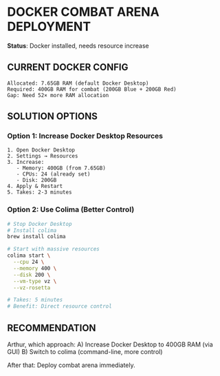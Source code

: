 # DOCKER COMBAT ARENA DEPLOYMENT
**Status**: Docker installed, needs resource increase

## CURRENT DOCKER CONFIG

```
Allocated: 7.65GB RAM (default Docker Desktop)
Required: 400GB RAM for combat (200GB Blue + 200GB Red)
Gap: Need 52× more RAM allocation
```

## SOLUTION OPTIONS

### Option 1: Increase Docker Desktop Resources
```
1. Open Docker Desktop
2. Settings → Resources
3. Increase:
   - Memory: 400GB (from 7.65GB)
   - CPUs: 24 (already set)
   - Disk: 200GB
4. Apply & Restart
5. Takes: 2-3 minutes
```

### Option 2: Use Colima (Better Control)
```bash
# Stop Docker Desktop
# Install colima
brew install colima

# Start with massive resources
colima start \
  --cpu 24 \
  --memory 400 \
  --disk 200 \
  --vm-type vz \
  --vz-rosetta

# Takes: 5 minutes
# Benefit: Direct resource control
```

## RECOMMENDATION

Arthur, which approach:
A) Increase Docker Desktop to 400GB RAM (via GUI)
B) Switch to colima (command-line, more control)

After that: Deploy combat arena immediately.
